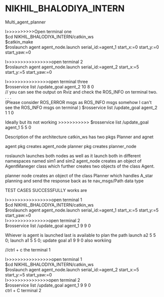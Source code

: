 # NIKHIL_BHALODIYA_INTERN
Multi_agent_planner


l>>>>>>>>>>Open terminal one                                                                                                     
$cd NIKHIL_BHALODIYA_INTERN/catkin_ws                                                                                                   
$catkin_make                                                                                                                             
$roslaunch agent agent_node.launch serial_id:=agent_1 start_x:=0 start_y:=0 start_yaw:=0                                               

l>>>>>>>>>>>>>>>>open terminal 2                                                                                           
$roslaunch agent agent_node.launch serial_id:=agent_2 start_x:=5 start_y:=5 start_yaw:=0                             

l>>>>>>>>>>>>>>>open terminal three                                                                              
$rosservice list /update_goal agent_2 10 8 0                                                                     
// you can see the output on Rviz and check the ROS_INFO on terminal two. . . .                                  
(Please consider ROS_ERROR msgs as ROS_INFO msgs somehow I can't see the ROS_INFO msgs on terminal )
$rosservice list /update_goal agent_2 1 1 0 

Ideally but its not working >>>>>>>>>>> $rosservice list /update_goal agent_1 5 5 0 



Description of the architecture
catkin_ws has two pkgs
Planner and agnet 

agent pkg creates agent_node
planner pkg creates planner_node

roslaunch launches both nodes as well as it launch both in different namespaces named sim1 and sim2
agent_node creates an object of AgentManeger class which further creates two objects of the class Agent.

planner node creates an object of the class Planner which handles A_star planning and send the response back as te nav_msgs/Path data type





TEST CASES SUCCESSFULLY works are

l>>>>>>>>>>>>>>>>open terminal 1                                                                                             
$cd NIKHIL_BHALODIYA_INTERN/catkin_ws     
$roslaunch agent agent_node.launch serial_id:=agent_1 start_x:=5 start_y:=5 start_yaw:=0                                   
l>>>>>>>>>>>>>>>open terminal 2                                                                                           
$rosservice list /update_goal agent_1 9 9 0    

Whiever is agent is launched last is available to plan the path 
    launch a2 5 5 0;  launch a1 5 5 0; update goal a1 9 9 0 also workiing 


//ctrl + c the terminal 1                                          

l>>>>>>>>>>>>>>>>open terminal 1           
$cd NIKHIL_BHALODIYA_INTERN/catkin_ws     
$roslaunch agent agent_node.launch serial_id:=agent_2 start_x:=5 start_y:=5 start_yaw:=0                                     
l>>>>>>>>>>>>>>>open terminal 2                                                                                               
$rosservice list /update_goal agent_1 9 9 0                                                                                                                                                                                              
ctrl + C terminal 2



